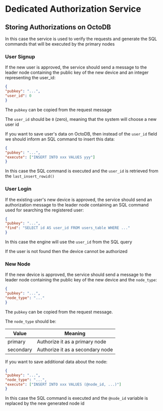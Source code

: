 Dedicated Authorization Service
===============================

Storing Authorizations on OctoDB
--------------------------------

In this case the service is used to verify the requests and generate the SQL commands that will be executed by the primary nodes


### User Signup

If the new user is approved, the service should send a message to the leader node containing the public key of the new device and an integer representing the user_id:

```json
{
"pubkey": "...",
"user_id": 0
}
```

The `pubkey` can be copied from the request message

The `user_id` should be `0` (zero), meaning that the system will choose a new user id

If you want to save user's data on OctoDB, then instead of the `user_id` field we should inform an SQL command to insert this data:

```json
{
"pubkey": "...",
"execute": ["INSERT INTO xxx VALUES yyy"]
}
```

In this case the SQL command is executed and the `user_id` is retrieved from the `last_insert_rowid()`


### User Login

If the existing user's new device is approved, the service should send an authorization message to the leader node containing an SQL command used for searching the registered user:

```json
{
"pubkey": "...",
"find": "SELECT id AS user_id FROM users_table WHERE ..."
}
```

In this case the engine will use the `user_id` from the SQL query

If the user is not found then the device cannot be authorized


### New Node

If the new device is approved, the service should send a message to the leader node containing the public key of the new device and the `node_type`:

```json
{
"pubkey": "...",
"node_type": "..."
}
```

The `pubkey` can be copied from the request message.

The `node_type` should be:

  Value   | Meaning
--------- | ---------------------------------------
primary   | Authorize it as a primary node
secondary | Authorize it as a secondary node


If you want to save additional data about the node:

```json
{
"pubkey": "...",
"node_type": "...",
"execute": ["INSERT INTO xxx VALUES (@node_id, ...)"]
}
```

In this case the SQL command is executed and the `@node_id` variable is replaced by the new generated node id

